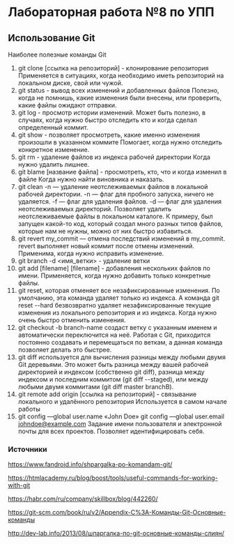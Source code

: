 # Лабораторная работа №8 по УПП
## Использование Git

Наиболее полезные команды Git
1. git clone [ссылка на репозиторий] - клонирование репозитория
Применяется в ситуациях, когда необходимо иметь репозиторий на локальном диске, свой или чужой.
2. git status - вывод всех изменений и добавленных файлов 
Полезно, когда не помнишь, какие изменения были внесены, или проверить, какие файлы ожидают отправки.
3. git log - просмотр истории изменений.
Может быть полезно, в случаях, когда нужно быстро отследить кто и когда сделал определенный коммит.
4. git show - позволяет просмотреть, какие именно изменения произошли в указанном коммите
Помогает, когда нужно отследить конкретное изменение.
5. git rm - удаление файлов из индекса рабочей директории
Когда нужно удалить лишнее.
6. git blame [название файла] - просмотреть, кто, что и когда изменил в файле
Когда нужно найти виновника и наказать.
7. git clean -n — удаление неотслеживаемых файлов в локальной рабочей директории.
-n — флаг для пробного запуска, ничего не удаляется.
-f — флаг для удаления файлов.
-d — флаг для удаления неотслеживаемых директорий.
Позволяет удалить неотслеживаемые файлы в локальном каталоге. К примеру, был запущен какой-то код, который создал много разных типов файлов, которые нам не нужны, можно от них быстро избавиться.
8. git revert my_commit — отмена последствий изменений в my_commit. revert выполняет новый коммит после отмены изменений.
Применима, когда нужно исправить изменение.
9. git branch -d <имя_ветки> - удаление ветки
10. git add [filename] [filename] - добавления нескольких файлов по имени.
Применяется, когда нужно добавить только конкретные файлы.
11. git reset, которая отменяет все незафиксированные изменения.
По умолчанию, эта команда удаляет только из индекса. А команда git reset --hard безвозвратно удаляет незафиксированные текущие изменения из локального репозитория и из индекса.
Когда нужно очень быстро отменить изменения.
12. git checkout -b branch-name создаст ветку с указанным именем и автоматически переключится на неё.
Работая с Git, приходится постоянно создавать и перемещаться по веткам, а данная команда позволяет делать это быстрее.
13.  git diff используется для вычисления разницы между любыми двумя Git деревьями.
Это может быть разница между вашей рабочей директорией и индексом (собственно git diff), разница между индексом и последним коммитом (git diff --staged), или между любыми двумя коммитами (git diff master branchB).
14. git remote add origin [ссылка на репозиторий] - связывание локального и удалённого репозитория
Используется в самом начале работы
15. git config —global user.name «John Doe»
git config —global user.email johndoe@example.com
Задание имени пользователя и электронной почты для всех проектов. 
Позволяет идентифицировать себя.

### Источники

https://www.fandroid.info/shpargalka-po-komandam-git/

https://htmlacademy.ru/blog/boost/tools/useful-commands-for-working-with-git

https://habr.com/ru/company/skillbox/blog/442260/

https://git-scm.com/book/ru/v2/Appendix-C%3A-Команды-Git-Основные-команды

http://dev-lab.info/2013/08/шпаргалка-по-git-основные-команды-слиян/
